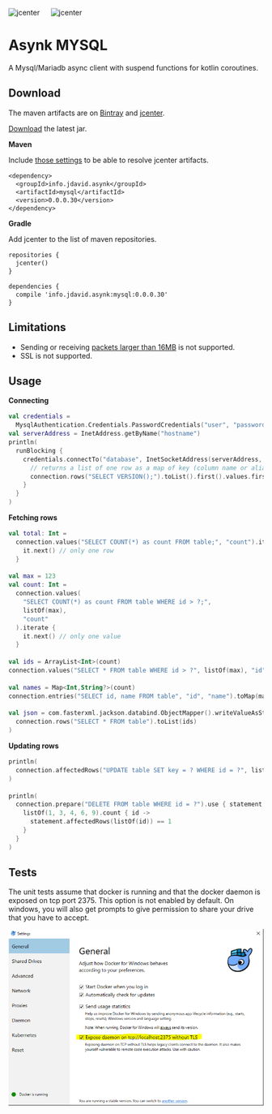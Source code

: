 ![jcenter](https://img.shields.io/badge/_jcenter_-0.0.0.30-6688ff.png?style=flat) &#x2003; ![jcenter](https://img.shields.io/badge/_Tests_-105/105-green.png?style=flat)
# Asynk MYSQL
A Mysql/Mariadb async client with suspend functions for kotlin coroutines.

## Download ##

The maven artifacts are on [Bintray](https://bintray.com/programingjd/maven/info.jdavid.asynk.mysql/view)
and [jcenter](https://bintray.com/search?query=info.jdavid.asynk.mysql).

[Download](https://bintray.com/artifact/download/programingjd/maven/info/jdavid/asynk/mysql/0.0.0.30/mysql-0.0.0.30.jar) the latest jar.

__Maven__

Include [those settings](https://bintray.com/repo/downloadMavenRepoSettingsFile/downloadSettings?repoPath=%2Fbintray%2Fjcenter)
 to be able to resolve jcenter artifacts.
```
<dependency>
  <groupId>info.jdavid.asynk</groupId>
  <artifactId>mysql</artifactId>
  <version>0.0.0.30</version>
</dependency>
```
__Gradle__

Add jcenter to the list of maven repositories.
```
repositories {
  jcenter()
}
```
```
dependencies {
  compile 'info.jdavid.asynk:mysql:0.0.0.30'
}
```

## Limitations ##

 - Sending or receiving
[packets larger than 16MB](https://dev.mysql.com/doc/internals/en/sending-more-than-16mbyte.html)
is not supported.
 - SSL is not supported.

## Usage ##

__Connecting__

```kotlin
val credentials = 
  MysqlAuthentication.Credentials.PasswordCredentials("user", "password")
val serverAddress = InetAddress.getByName("hostname")
println(
  runBlocking {
    credentials.connectTo("database", InetSocketAddress(serverAddress, db.port)).use { connection ->
      // returns a list of one row as a map of key (column name or alias) to value.
      connection.rows("SELECT VERSION();").toList().first().values.first()
    }
  }
)
```

__Fetching rows__

```kotlin
val total: Int = 
  connection.values("SELECT COUNT(*) as count FROM table;", "count").iterate {
    it.next() // only one row
  }

val max = 123
val count: Int =
  connection.values(
    "SELECT COUNT(*) as count FROM table WHERE id > ?;",
    listOf(max),
    "count"
  ).iterate {
    it.next() // only one value
  }

val ids = ArrayList<Int>(count)
connection.values("SELECT * FROM table WHERE id > ?", listOf(max), "id").toList(ids)

val names = Map<Int,String?>(count)
connection.entries("SELECT id, name FROM table", "id", "name").toMap(map)

val json = com.fasterxml.jackson.databind.ObjectMapper().writeValueAsString(
  connection.rows("SELECT * FROM table").toList(ids)
)
```

__Updating rows__

```kotlin
println(
  connection.affectedRows("UPDATE table SET key = ? WHERE id = ?", listOf("a", 1))
)

println(
  connection.prepare("DELETE FROM table WHERE id = ?").use { statement ->
    listOf(1, 3, 4, 6, 9).count { id ->
      statement.affectedRows(listOf(id)) == 1
    }
  }
)
```

## Tests ##

The unit tests assume that docker is running and that the docker daemon is exposed on tcp port 2375.
This option is not enabled by default.
On windows, you will also get prompts to give permission to share your drive that you have to accept.

![Docker settings](./docker_expose_daemon.png)